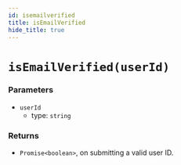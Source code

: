 ```yaml
---
id: isemailverified
title: isEmailVerified
hide_title: true
---
```


# `isEmailVerified(userId)`

### Parameters
- `userId`
  - type: `string`

### Returns
- `Promise<boolean>`, on submitting a valid user ID.